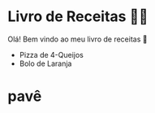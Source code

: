 # Livro de Receitas :man_cook:

Olá! Bem vindo ao meu livro de receitas :wave:



* Pizza de 4-Queijos
* Bolo de Laranja



# pavê 
